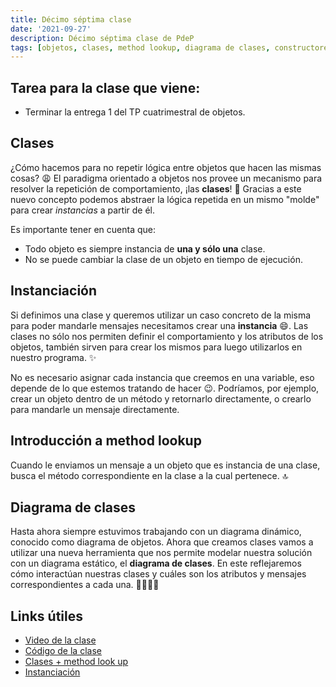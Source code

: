 ```yaml
---
title: Décimo séptima clase
date: '2021-09-27'
description: Décimo séptima clase de PdeP
tags: [objetos, clases, method lookup, diagrama de clases, constructores.]
---
```


## Tarea para la clase que viene:

- Terminar la entrega 1 del TP cuatrimestral de objetos.

## Clases

¿Cómo hacemos para no repetir lógica entre objetos que hacen las mismas cosas? 😩 
El paradigma orientado a objetos nos provee un mecanismo para resolver la repetición de comportamiento, ¡las **clases**! 🙌 
Gracias a este nuevo concepto podemos abstraer la lógica repetida en un mismo "molde" para crear *instancias* a partir de él.

Es importante tener en cuenta que:
- Todo objeto es siempre instancia de **una y sólo una** clase. 
- No se puede cambiar la clase de un objeto en tiempo de ejecución. 

## Instanciación

Si definimos una clase y queremos utilizar un caso concreto de la misma para poder mandarle mensajes necesitamos crear una **instancia** 😄. Las clases no sólo nos permiten definir el comportamiento y los atributos de los objetos, también sirven para crear los mismos para luego utilizarlos en nuestro programa. ✨

No es necesario asignar cada instancia que creemos en una variable, eso depende de lo que estemos tratando de hacer 😉. Podríamos, por ejemplo, crear un objeto dentro de un método y retornarlo directamente, o crearlo para mandarle un mensaje directamente.

## Introducción a method lookup

Cuando le enviamos un mensaje a un objeto que es instancia de una clase, busca el método correspondiente en la clase a la cual pertenece. 🔝

## Diagrama de clases 

Hasta ahora siempre estuvimos trabajando con un diagrama dinámico, conocido como diagrama de objetos. Ahora que creamos clases vamos a utilizar una nueva herramienta que nos permite modelar nuestra solución con un diagrama estático, el **diagrama de clases**. En este reflejaremos cómo interactúan nuestras clases y cuáles son los atributos y mensajes correspondientes a cada una. 🙆‍♀️🙆‍♂️

## Links útiles 

- [Video de la clase](https://drive.google.com/file/d/190rRiC16bo0G_FCyyRLYqD_1gU8VqQbP/view?usp=sharing)
- [Código de la clase](https://github.com/pdep-lunes/pdep-clases-2021/tree/master/objetos/clase_05/src)
- [Clases + method look up](https://docs.google.com/document/d/1Dgq_PfCbJHO1M7dXe-vGXtj4mbEUWlYhfvQ2i0RWOsk/edit)
- [Instanciación](https://docs.google.com/document/d/11c9l3sqgUIFDx1J_ULCSS86faMQXAyOV3uesg-nwaSY/edit)



